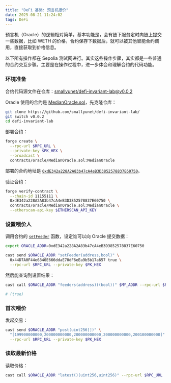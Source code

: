 ```yaml
---
title: "DeFi 基础: 预言机报价"
date: 2025-08-21 11:24:02
tags: DeFi
---
```


预言机（Oracle）的逻辑相对简单，基本功能是，会有链下服务定时向链上提交一些数据，比如 WETH 的价格，合约保存下数据后，就可以被其他智能合约调用，直接获取到价格信息。

以下所有操作都在 Sepolia 测试网进行。其实这些操作步骤，其实都是一些普通的合约交互步骤。主要是在操作过程中，进一步体会和理解合约的代码功能。

### 环境准备

合约代码源文件在仓库：[smallyunet/defi-invariant-lab@v0.0.2](https://github.com/smallyunet/defi-invariant-lab/tree/v0.0.2)

Oracle 使用的合约是 [MedianOracle.sol](https://github.com/smallyunet/defi-invariant-lab/blob/v0.0.2/contracts/oracle/MedianOracle.sol)，先克隆仓库：

```bash
git clone https://github.com/smallyunet/defi-invariant-lab/
git switch v0.0.2
cd defi-invariant-lab
```

部署合约：

```bash
forge create \
  --rpc-url $RPC_URL \
  --private-key $PK_HEX \
  --broadcast \
  contracts/oracle/MedianOracle.sol:MedianOracle
```

部署的合约地址是 [`0xdE342a228A2A83b47cA4eB3D3852578837E60750`](https://sepolia.etherscan.io/address/0xdE342a228A2A83b47cA4eB3D3852578837E60750)。

验证合约：

```bash
forge verify-contract \
  --chain-id 11155111 \
  0xdE342a228A2A83b47cA4eB3D3852578837E60750 \
  contracts/oracle/MedianOracle.sol:MedianOracle \
  --etherscan-api-key $ETHERSCAN_API_KEY
```

### 设置喂价人

调用合约的 [`setFeeder`](https://github.com/smallyunet/defi-invariant-lab/blob/v0.0.2/contracts/oracle/MedianOracle.sol#L14) 函数，设定谁可以向 Oracle 提交数据：

```bash
export ORACLE_ADDR=0xdE342a228A2A83b47cA4eB3D3852578837E60750

cast send $ORACLE_ADDR "setFeeder(address,bool)" \
  0x44D7A0F44e6340E666ddaE70dF6eEa9b5b17a657 true \
  --rpc-url $RPC_URL --private-key $PK_HEX
```

然后能查询到设置结果：

```bash
cast call $ORACLE_ADDR "feeders(address)((bool))" $MY_ADDR --rpc-url $RPC_URL

# (true)
```

### 首次喂价

发起交易：

```bash
cast send $ORACLE_ADDR "post(uint256[])" \
  "[199900000000,200000000000,200000000000,200000000000,200100000000]" \
  --rpc-url $RPC_URL --private-key $PK_HEX
```

### 读取最新价格

读取价格：

```bash
cast call $ORACLE_ADDR "latest()(uint256,uint256)" --rpc-url $RPC_URL
```


